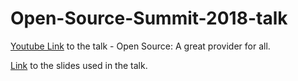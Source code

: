 # Open-Source-Summit-2018-talk

[Youtube Link](https://www.youtube.com/watch?v=FjiMBq2eFqg) to the talk - Open Source: A great provider for all.

[Link](https://docs.google.com/presentation/d/11N-d882AO8mR8htLvF0b_XCbTjFlBBshXd1jGwt2qdw/edit?usp=sharing) to the slides used in the talk.
